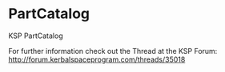 PartCatalog
===========

KSP PartCatalog

For further information check out the Thread at the KSP Forum:
http://forum.kerbalspaceprogram.com/threads/35018

